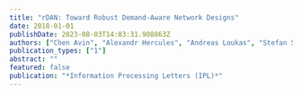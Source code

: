 ```yaml
---
title: "rDAN: Toward Robust Demand-Aware Network Designs"
date: 2018-01-01
publishDate: 2023-08-03T14:03:31.908863Z
authors: ["Chen Avin", "Alexandr Hercules", "Andreas Loukas", "Stefan Schmid"]
publication_types: ["1"]
abstract: ""
featured: false
publication: "*Information Processing Letters (IPL)*"
---
```


